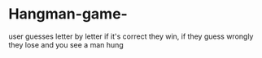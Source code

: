 # Hangman-game-
user guesses letter by letter if it's correct they win, if they guess wrongly they lose and you see a man hung
